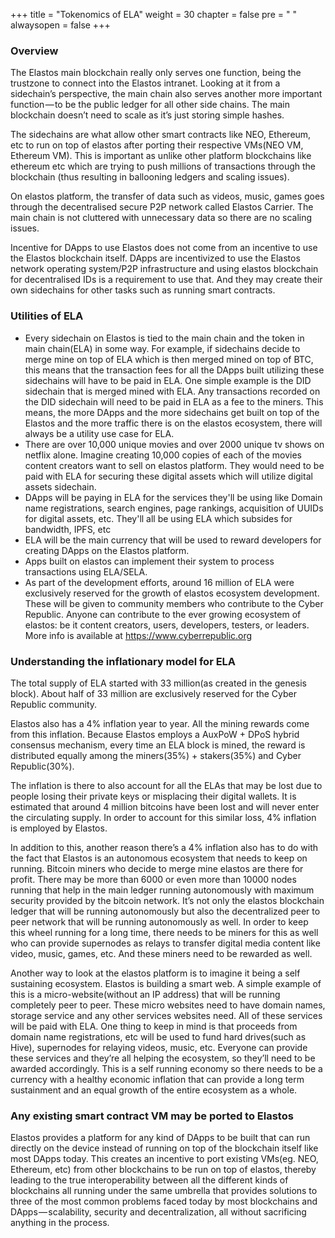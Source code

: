 +++
title = "Tokenomics of ELA"
weight = 30
chapter = false
pre = "<i class='fa ela-page'></i> "
alwaysopen = false
+++

### Overview

The Elastos main blockchain really only serves one function, being the trustzone to connect into the Elastos intranet. Looking at it from a sidechain’s perspective, the main chain also serves another more important function — to be the public ledger for all other side chains. The main blockchain doesn’t need to scale as it’s just storing simple hashes. 

The sidechains are what allow other smart contracts like NEO, Ethereum, etc to run on top of elastos after porting their respective VMs(NEO VM, Ethereum VM). This is important as unlike other platform blockchains like ethereum etc which are trying to push millions of transactions through the blockchain (thus resulting in ballooning ledgers and scaling issues). 

On elastos platform, the transfer of data such as videos, music, games goes through the decentralised secure P2P network called Elastos Carrier. The main chain is not cluttered with unnecessary data so there are no scaling issues. 

Incentive for DApps to use Elastos does not come from an incentive to use the Elastos blockchain itself. DApps are incentivized to use the Elastos network operating system/P2P infrastructure and using elastos blockchain for decentralised IDs is a requirement to use that. And they may create their own sidechains for other tasks such as running smart contracts.

### Utilities of ELA

* Every sidechain on Elastos is tied to the main chain and the token in main chain(ELA) in some way. For example, if sidechains decide to merge mine on top of ELA which is then merged mined on top of BTC, this means that the transaction fees for all the DApps built utilizing these sidechains will have to be paid in ELA. One simple example is the DID sidechain that is merged mined with ELA. Any transactions recorded on the DID sidechain will need to be paid in ELA as a fee to the miners. This means, the more DApps and the more sidechains get built on top of the Elastos and the more traffic there is on the elastos ecosystem, there will always be a utility use case for ELA.
* There are over 10,000 unique movies and over 2000 unique tv shows on netflix alone. Imagine creating 10,000 copies of each of the movies content creators want to sell on elastos platform. They would need to be paid with ELA for securing these digital assets which will utilize digital assets sidechain.
* DApps will be paying in ELA for the services they'll be using like Domain name registrations, search engines, page rankings, acquisition of UUIDs for digital assets, etc. They'll all be using ELA which subsides for bandwidth, IPFS, etc
* ELA will be the main currency that will be used to reward developers for creating DApps on the Elastos platform.
* Apps built on elastos can implement their system to process transactions using ELA/SELA.
* As part of the development efforts, around 16 million of ELA were exclusively reserved for the growth of elastos ecosystem development. These will be given to community members who contribute to the Cyber Republic. Anyone can contribute to the ever growing ecosystem of elastos: be it content creators, users, developers, testers, or leaders. More info is available at https://www.cyberrepublic.org

### Understanding the inflationary model for ELA

The total supply of ELA started with 33 million(as created in the genesis block). About half of 33 million are exclusively reserved for the Cyber Republic community.

Elastos also has a 4% inflation year to year. All the mining rewards come from this inflation. Because Elastos employs a AuxPoW + DPoS hybrid consensus mechanism, every time an ELA block is mined, the reward is distributed equally among the miners(35%) + stakers(35%) and Cyber Republic(30%).

The inflation is there to also account for all the ELAs that may be lost due to people losing their private keys or misplacing their digital wallets. It is estimated that around 4 million bitcoins have been lost and will never enter the circulating supply. In order to account for this similar loss, 4% inflation is employed by Elastos.

In addition to this, another reason there’s a 4% inflation also has to do with the fact that Elastos is an autonomous ecosystem that needs to keep on running. Bitcoin miners who decide to merge mine elastos are there for profit. There may be more than 6000 or even more than 10000 nodes running that help in the main ledger running autonomously with maximum security provided by the bitcoin network. It’s not only the elastos blockchain ledger that will be running autonomously but also the decentralized peer to peer network that will be running autonomously as well. In order to keep this wheel running for a long time, there needs to be miners for this as well who can provide supernodes as relays to transfer digital media content like video, music, games, etc. And these miners need to be rewarded as well.

Another way to look at the elastos platform is to imagine it being a self sustaining ecosystem. Elastos is building a smart web. A simple example of this is a micro-website(without an IP address) that will be running completely peer to peer. These micro websites need to have domain names, storage service and any other services websites need. All of these services will be paid with ELA. One thing to keep in mind is that proceeds from domain name registrations, etc will be used to fund hard drives(such as Hive), supernodes for relaying videos, music, etc. Everyone can provide these services and they’re all helping the ecosystem, so they’ll need to be awarded accordingly. This is a self running economy so there needs to be a currency with a healthy economic inflation that can provide a long term sustainment and an equal growth of the entire ecosystem as a whole.

### Any existing smart contract VM may be ported to Elastos

Elastos provides a platform for any kind of DApps to be built that can run directly on the device instead of running on top of the blockchain itself like most DApps today. This creates an incentive to port existing VMs(eg. NEO, Ethereum, etc) from other blockchains to be run on top of elastos, thereby leading to the true interoperability between all the different kinds of blockchains all running under the same umbrella that provides solutions to three of the most common problems faced today by most blockchains and DApps — scalability, security and decentralization, all without sacrificing anything in the process.